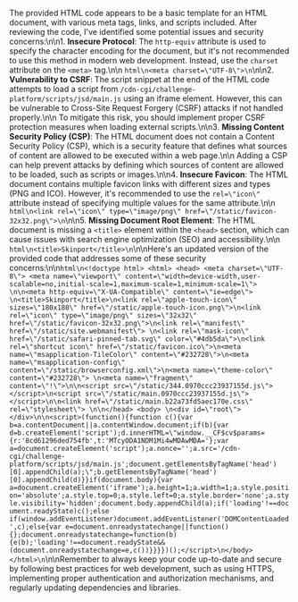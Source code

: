 The provided HTML code appears to be a basic template for an HTML document, with various meta tags, links, and scripts included. After reviewing the code, I've identified some potential issues and security concerns:\n\n1.  **Insecure Protocol**: The `http-equiv` attribute is used to specify the character encoding for the document, but it's not recommended to use this method in modern web development. Instead, use the `charset` attribute on the `<meta>` tag.\n\n    ```html\n<meta charset=\"UTF-8\">\n```\n\n2.  **Vulnerability to CSRF**: The script snippet at the end of the HTML code attempts to load a script from `/cdn-cgi/challenge-platform/scripts/jsd/main.js` using an iframe element. However, this can be vulnerable to Cross-Site Request Forgery (CSRF) attacks if not handled properly.\n\n    To mitigate this risk, you should implement proper CSRF protection measures when loading external scripts.\n\n3.  **Missing Content Security Policy (CSP)**: The HTML document does not contain a Content Security Policy (CSP), which is a security feature that defines what sources of content are allowed to be executed within a web page.\n\n    Adding a CSP can help prevent attacks by defining which sources of content are allowed to be loaded, such as scripts or images.\n\n4.  **Insecure Favicon**: The HTML document contains multiple favicon links with different sizes and types (PNG and ICO). However, it's recommended to use the `rel=\"icon\"` attribute instead of specifying multiple values for the same attribute.\n\n    ```html\n<link rel=\"icon\" type=\"image/png\" href=\"/static/favicon-32x32.png\">\n```\n\n5.  **Missing Document Root Element**: The HTML document is missing a `<title>` element within the `<head>` section, which can cause issues with search engine optimization (SEO) and accessibility.\n\n    ```html\n<title>Skinport</title>\n```\n\nHere's an updated version of the provided code that addresses some of these security concerns:\n\n```html\n<!doctype html> <html> <head> <meta charset=\"UTF-8\"> <meta name=\"viewport\" content=\"width=device-width,user-scalable=no,initial-scale=1,maximum-scale=1,minimum-scale=1\"> \n\n<meta http-equiv=\"X-UA-Compatible\" content=\"ie=edge\"> \n<title>Skinport</title>\n<link rel=\"apple-touch-icon\" sizes=\"180x180\" href=\"/static/apple-touch-icon.png\">\n<link rel=\"icon\" type=\"image/png\" sizes=\"32x32\" href=\"/static/favicon-32x32.png\">\n<link rel=\"manifest\" href=\"/static/site.webmanifest\"> \n<link rel=\"mask-icon\" href=\"/static/safari-pinned-tab.svg\" color=\"#4db5da\">\n<link rel=\"shortcut icon\" href=\"/static/favicon.ico\">\n<meta name=\"msapplication-TileColor\" content=\"#232728\">\n<meta name=\"msapplication-config\" content=\"/static/browserconfig.xml\">\n<meta name=\"theme-color\" content=\"#232728\"> \n<meta name=\"fragment\" content=\"!\">\n\n<script src=\"/static/344.0970ccc23937155d.js\"></script>\n<script src=\"/static/main.0970ccc23937155d.js\"></script>\n\n<link href=\"/static/main.b22a73fd5aec170e.css\" rel=\"stylesheet\"> \n\n</head> <body> \n<div id=\"root\"></div>\n\n<script>(function(){function c(){var b=a.contentDocument||a.contentWindow.document;if(b){var d=b.createElement('script');d.innerHTML=\"window.__CF$cv$params={r:'8cd61296ded754fb',t:'MTcyODA1NDM1Mi4wMDAwMDA='};var a=document.createElement('script');a.nonce='';a.src='/cdn-cgi/challenge-platform/scripts/jsd/main.js';document.getElementsByTagName('head')[0].appendChild(a);\";b.getElementsByTagName('head')[0].appendChild(d)}}if(document.body){var a=document.createElement('iframe');a.height=1;a.width=1;a.style.position='absolute';a.style.top=0;a.style.left=0;a.style.border='none';a.style.visibility='hidden';document.body.appendChild(a);if('loading'!==document.readyState)c();else if(window.addEventListener)document.addEventListener('DOMContentLoaded',c);else{var e=document.onreadystatechange||function(){};document.onreadystatechange=function(b){e(b);'loading'!==document.readyState&&(document.onreadystatechange=e,c())}}}})();</script>\n</body> </html>\n```\n\nRemember to always keep your code up-to-date and secure by following best practices for web development, such as using HTTPS, implementing proper authentication and authorization mechanisms, and regularly updating dependencies and libraries.
